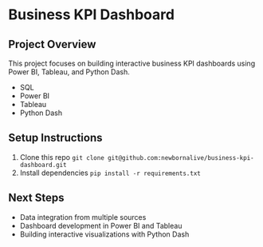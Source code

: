 # Business KPI Dashboard 
## Project Overview 
This project focuses on building interactive business KPI dashboards using Power BI, Tableau, and Python Dash. 
- SQL 
- Power BI 
- Tableau 
- Python Dash 

## Setup Instructions 
1. Clone this repo `git clone git@github.com:newbornalive/business-kpi-dashboard.git` 
2. Install dependencies `pip install -r requirements.txt` 

## Next Steps 
- Data integration from multiple sources 
- Dashboard development in Power BI and Tableau 
- Building interactive visualizations with Python Dash 
